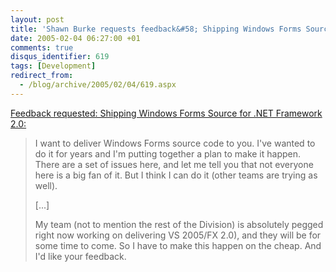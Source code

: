 ```yaml
---
layout: post
title: 'Shawn Burke requests feedback&#58; Shipping Windows Forms Source for .NET Framework 2.0'
date: 2005-02-04 06:27:00 +01
comments: true
disqus_identifier: 619
tags: [Development]
redirect_from:
  - /blog/archive/2005/02/04/619.aspx
---
```


[Feedback requested: Shipping Windows Forms Source for .NET Framework 2.0:](http://www.shawnburke.com/permalink.aspx?documentname=85675fce-70e9-44eb-b4f0-90137220569f)

> I want to deliver Windows Forms source code to you. I've wanted to do it for years and I'm putting together a plan to make it happen. There are a set of issues here, and let me tell you that not everyone here is a big fan of it. But I think I can do it (other teams are trying as well).
>
> [...]
>
> My team (not to mention the rest of the Division) is absolutely pegged right now working on delivering VS 2005/FX 2.0), and they will be for some time to come. So I have to make this happen on the cheap. And I'd like your feedback.

